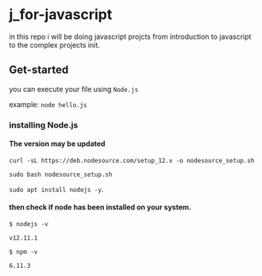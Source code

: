 # j_for-javascript
in this repo i will be doing javascript projcts from introduction to javascript to the complex projects init.

## Get-started
you can execute your file using `Node.js`

example:
`node hello.js`

### installing Node.js
#### The version may be updated

`curl -sL https://deb.nodesource.com/setup_12.x -o nodesource_setup.sh`

`sudo bash nodesource_setup.sh`

`sudo apt install nodejs -y`.

#### then check if node has been installed on your system.
`$ nodejs -v`

`v12.11.1`

`$ npm -v`

`6.11.3`
